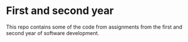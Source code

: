 # First and second year

This repo contains some of the code from assignments from the first and second year of software development.
